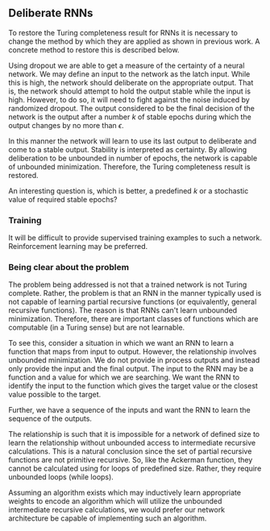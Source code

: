 ## Deliberate RNNs

To restore the Turing completeness result for RNNs it is necessary to change the method by which they are applied as shown in previous work. A concrete method to restore this is described below. 

Using dropout we are able to get a measure of the certainty of a neural network. We may define an input to the network as the latch input. While this is high, the network should deliberate on the appropriate output. That is, the network should attempt to hold the output stable while the input is high. However, to do so, it will need to fight against the noise induced by randomized dropout. The output considered to be the final decision of the network is the output after a number $k$ of stable epochs during which the output changes by no more than $\epsilon$. 

In this manner the network will learn to use its last output to deliberate and come to a stable output. Stability is interpreted as certainty. By allowing deliberation to be unbounded in number of epochs, the network is capable of unbounded minimization. Therefore, the Turing completeness result is restored. 

An interesting question is, which is better, a predefined $k$ or a stochastic value of required stable epochs? 


### Training

It will be difficult to provide supervised training examples to such a network. Reinforcement learning may be preferred. 


### Being clear about the problem 

The problem being addressed is not that a trained network is not Turing complete. Rather, the problem is that an RNN in the manner typically used is not capable of learning partial recursive functions (or equivalently, general recursive functions). The reason is that RNNs can't learn unbounded minimization. Therefore, there are important classes of functions which are computable (in a Turing sense) but are not learnable.

To see this, consider a situation in which we want an RNN to learn a function that maps from input to output. However, the relationship involves unbounded minimization. We do not provide in process outputs and instead only provide the input and the final output. The input to the RNN may be a function and a value for which we are searching. We want the RNN to identify the input to the function which gives the target value or the closest value possible to the target. 

Further, we have a sequence of the inputs and want the RNN to learn the sequence of the outputs. 

The relationship is such that it is impossible for a network of defined size to learn the relationship without unbounded access to intermediate recursive calculations. This is a natural conclusion since the set of partial recursive functions are not primitive recursive. So, like the Ackerman function, they cannot be calculated using for loops of predefined size. Rather, they require unbounded loops (while loops).  

Assuming an algorithm exists which may inductively learn appropriate weights to encode an algorithm which will utilize the unbounded intermediate recursive calculations, we would prefer our network architecture be capable of implementing such an algorithm.  


